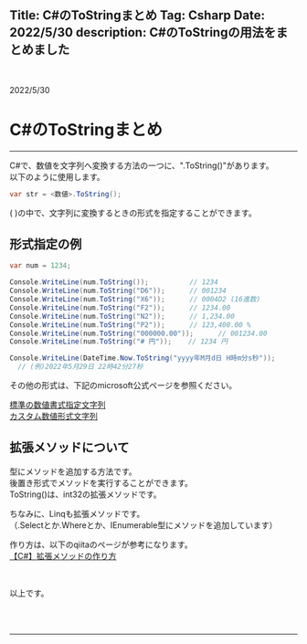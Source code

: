 Title: C#のToStringまとめ
Tag: Csharp
Date: 2022/5/30
description: C#のToStringの用法をまとめました
---

<br>

2022/5/30

# C#のToStringまとめ

---

C#で、数値を文字列へ変換する方法の一つに、".ToString()"があります。  
以下のように使用します。  


```C#
var str = <数値>.ToString();
```

( )の中で、文字列に変換するときの形式を指定することができます。  


## 形式指定の例

```C#
var num = 1234;

Console.WriteLine(num.ToString());          // 1234
Console.WriteLine(num.ToString("D6"));      // 001234
Console.WriteLine(num.ToString("X6"));      // 0004D2 (16進数)
Console.WriteLine(num.ToString("F2"));      // 1234.00
Console.WriteLine(num.ToString("N2"));      // 1,234.00
Console.WriteLine(num.ToString("P2"));      // 123,400.00 %
Console.WriteLine(num.ToString("000000.00"));      // 001234.00
Console.WriteLine(num.ToString("# 円"));    // 1234 円

Console.WriteLine(DateTime.Now.ToString("yyyy年M月d日 H時m分s秒")); 
  // (例)2022年5月29日 22時42分27秒
```

その他の形式は、下記のmicrosoft公式ページを参照ください。  

<span class="link"></span>[標準の数値書式指定文字列](https://docs.microsoft.com/ja-jp/dotnet/standard/base-types/standard-numeric-format-strings)  
<span class="link"></span>[カスタム数値形式文字列](https://docs.microsoft.com/ja-jp/dotnet/standard/base-types/custom-numeric-format-strings)


## 拡張メソッドについて

型にメソッドを追加する方法です。  
後置き形式でメソッドを実行することができます。  
ToString()は、int32の拡張メソッドです。  

ちなみに、Linqも拡張メソッドです。  
（.Selectとか.Whereとか、IEnumerable型にメソッドを追加しています）  

作り方は、以下のqiitaのページが参考になります。  
<span class="link"></span>[【C#】拡張メソッドの作り方](https://qiita.com/tera1707/items/f676e57295dad2a08440)


<br>

以上です。

<br>
<br>

---


